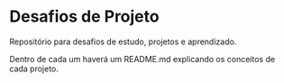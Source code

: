 # Desafios de Projeto

Repositório para desafios de estudo, projetos e aprendizado.

Dentro de cada um haverá um README.md explicando os conceitos de cada projeto.
